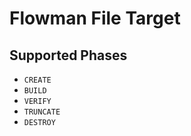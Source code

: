 # Flowman File Target


## Supported Phases
* `CREATE`
* `BUILD`
* `VERIFY`
* `TRUNCATE`
* `DESTROY`
